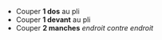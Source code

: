 -   Couper **1 dos** au pli
-   Couper **1 devant** au pli
-   Couper **2 manches** *endroit contre endroit*
